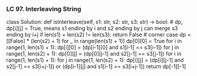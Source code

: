 ### LC 97. Interleaving String
class Solution:
    def isInterleave(self, s1: str, s2: str, s3: str) -> bool:
        # dp, dp[i][j] = True, means s1 ending by i and s2 ending by j can merge s3 ending by i+j
        if len(s1) + len(s2) != len(s3): return False   # corner case
        dp = [[False] * (len(s2) + 1) for _ in range(len(s1) + 1)]
        dp[0][0] = True
        for i in range(1, len(s1) + 1):
            dp[i][0] = (dp[i-1][0] and s1[i-1] == s3[i-1])
        for j in range(1, len(s2) + 1):
            dp[0][j] = (dp[0][j-1] and s2[j-1] == s3[j-1])
        for i in range(1, len(s1) + 1):
            for j in range(1, len(s2) + 1):
                dp[i][j] = (dp[i][j-1] and s2[j-1] == s3[i+j-1]) or (dp[i-1][j] and s1[i-1] == s3[i+j-1])
        return dp[-1][-1]